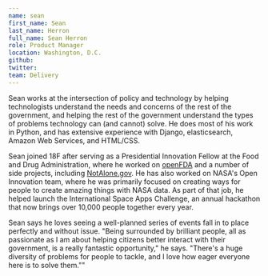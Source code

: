 ```yaml
---
name: sean
first_name: Sean
last_name: Herron
full_name: Sean Herron
role: Product Manager
location: Washington, D.C.
github:
twitter:
team: Delivery
---
```


Sean works at the intersection of policy and technology by helping technologists understand the needs and concerns of the rest of the government, and helping the rest of the government understand the types of problems technology can (and cannot) solve. He does most of his work in Python, and has extensive experience with Django, elasticsearch, Amazon Web Services, and HTML/CSS.

Sean joined 18F after serving as a Presidential Innovation Fellow at the Food and Drug Administration, where he worked on [openFDA](https://open.fda.gov) and a number of side projects, including [NotAlone.gov](https://notalone.gov). He has also worked on NASA's Open Innovation team, where he was primarily focused on creating ways for people to create amazing things with NASA data. As part of that job, he helped launch the International Space Apps Challenge, an annual hackathon that now brings over 10,000 people together every year.

Sean says he loves seeing a well-planned series of events fall in to place perfectly and without issue. "Being surrounded by brilliant people, all as passionate as I am about helping citizens better interact with their government, is a really fantastic opportunity," he says. "There's a huge diversity of problems for people to tackle, and I love how eager everyone here is to solve them.""	
